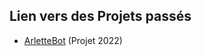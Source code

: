 

## Lien vers des Projets passés

* [ArletteBot](https://github.com/ctruillet/Arlette) (Projet 2022)
